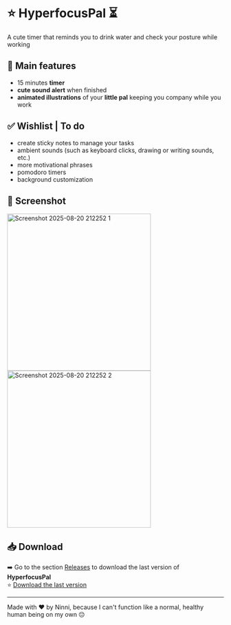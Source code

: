 # ⭐ HyperfocusPal ⏳ 
A cute timer that reminds you to drink water and check your posture while working

## 🌸 Main features
- 15 minutes **timer**
- **cute sound alert** when finished
- **animated illustrations** of your **little pal** keeping you company while you work

## ✅ Wishlist | To do
- create sticky notes to manage your tasks
- ambient sounds (such as keyboard clicks, drawing or writing sounds, etc.)
- more motivational phrases
- pomodoro timers
- background customization

## 📸 Screenshot
<img width="334" height="365" alt="Screenshot 2025-08-20 212252 1" src="https://github.com/user-attachments/assets/d66961f8-c858-4147-aaec-ad11b47ec21c" /> <img width="334" height="365" alt="Screenshot 2025-08-20 212252 2" src="https://github.com/user-attachments/assets/62340486-01dc-41c4-9587-e1ad4752b1f3" />

## 📥 Download
➡️ Go to the section [Releases](https://github.com/ninni-ninni/HyperfocusPal/releases) to download the last version of **HyperfocusPal**  
⭐ [Download the last version](https://github.com/ninni-ninni/HyperfocusPal/releases/latest)  

---------------------

Made with ❤️ by Ninni, because I can't function like a normal, healthy human being on my own 😔
